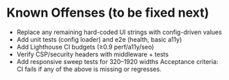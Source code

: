 # Known Offenses (to be fixed next)
- Replace any remaining hard-coded UI strings with config-driven values
- Add unit tests (config loader) and e2e (health, basic a11y)
- Add Lighthouse CI budgets (≥0.9 perf/a11y/seo)
- Verify CSP/security headers with middleware + tests
- Add responsive sweep tests for 320–1920 widths
Acceptance criteria: CI fails if any of the above is missing or regresses.
